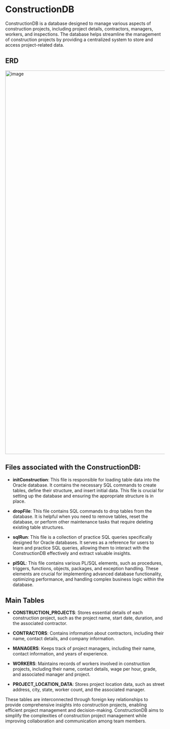 # ConstructionDB

ConstructionDB is a database designed to manage various aspects of construction projects, including project details, contractors, managers, workers, and inspections. The database helps streamline the management of construction projects by providing a centralized system to store and access project-related data.

## ERD 
<img width="1210" alt="image" src="https://user-images.githubusercontent.com/97709855/234433688-c02b27d9-3ab8-485b-8fcc-1c9d925888e8.png">


## Files associated with the ConstructionDB:

- **initConstruction**: This file is responsible for loading table data into the Oracle database. It contains the necessary SQL commands to create tables, define their structure, and insert initial data. This file is crucial for setting up the database and ensuring the appropriate structure is in place.

- **dropFile**: This file contains SQL commands to drop tables from the database. It is helpful when you need to remove tables, reset the database, or perform other maintenance tasks that require deleting existing table structures.

- **sqlRun**: This file is a collection of practice SQL queries specifically designed for Oracle databases. It serves as a reference for users to learn and practice SQL queries, allowing them to interact with the ConstructionDB effectively and extract valuable insights.

- **plSQL**: This file contains various PL/SQL elements, such as procedures, triggers, functions, objects, packages, and exception handling. These elements are crucial for implementing advanced database functionality, optimizing performance, and handling complex business logic within the database.

## Main Tables

- **CONSTRUCTION_PROJECTS**: Stores essential details of each construction project, such as the project name, start date, duration, and the associated contractor.

- **CONTRACTORS**: Contains information about contractors, including their name, contact details, and company information.

- **MANAGERS**: Keeps track of project managers, including their name, contact information, and years of experience.

- **WORKERS**: Maintains records of workers involved in construction projects, including their name, contact details, wage per hour, grade, and associated manager and project.

- **PROJECT_LOCATION_DATA**: Stores project location data, such as street address, city, state, worker count, and the associated manager.


These tables are interconnected through foreign key relationships to provide comprehensive insights into construction projects, enabling efficient project management and decision-making. ConstructionDB aims to simplify the complexities of construction project management while improving collaboration and communication among team members.
